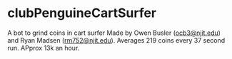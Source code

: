 # clubPenguineCartSurfer
A bot to grind coins in cart surfer
Made by Owen Busler (ocb3@njit.edu) and Ryan Madsen (rm752@njit.edu). 
Averages 219 coins every 37 second run. APprox 13k an hour. 
